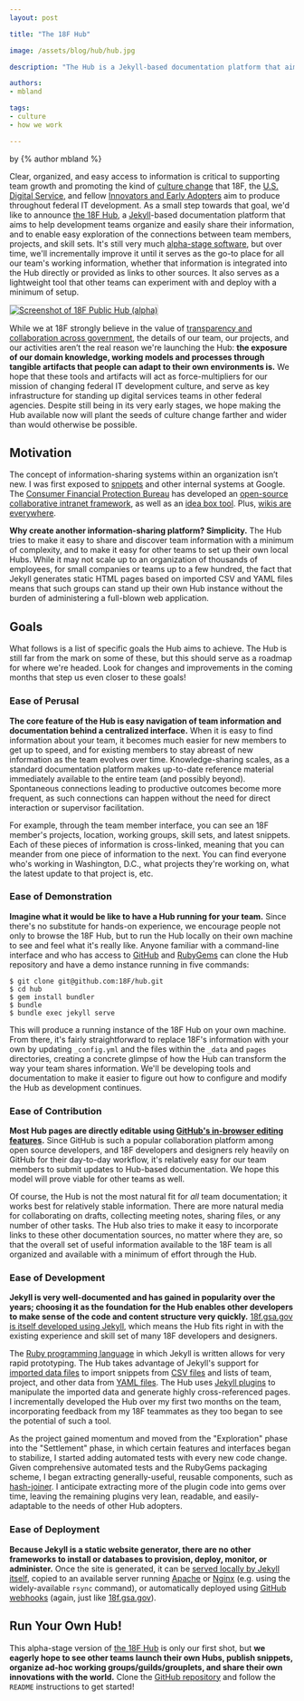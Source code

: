 ```yaml
---
layout: post

title: "The 18F Hub"

image: /assets/blog/hub/hub.jpg

description: "The Hub is a Jekyll-based documentation platform that aims to help development teams organize and easily share their information, and to enable easy exploration of the connections between team members, projects, and skill sets. It also serves as a lightweight tool that other teams can experiment with and deploy with a minimum of setup."

authors:
- mbland

tags:
- culture
- how we work

---
```

<p class="authors">
  by {% author mbland %}
</p>

Clear, organized, and easy access to information is critical to supporting team growth and promoting the kind of [culture change](https://18f.gsa.gov/2014/12/11/large-scale-development-culture-change/) that 18F, the [U.S. Digital Service](https://www.whitehouse.gov/blog/2014/08/11/delivering-customer-focused-government-through-smarter-it), and fellow [Innovators and Early Adopters](https://en.wikipedia.org/wiki/Crossing_the_Chasm) aim to produce throughout federal IT development. As a small step towards that goal, we'd like to announce [the 18F Hub](https://18f.gsa.gov/hub), a [Jekyll](http://jekyllrb.com/)-based documentation platform that aims to help development teams organize and easily share their information, and to enable easy exploration of the connections between team members, projects, and skill sets. It's still very much [alpha-stage software](https://18f.gsa.gov/dashboard/stages/), but over time, we'll incrementally improve it until it serves as the go-to place for all our team's working information, whether that information is integrated into the Hub directly or provided as links to other sources. It also serves as a lightweight tool that other teams can experiment with and deploy with a minimum of setup.

<!-- more -->

<a target="_blank" href="https://18f.gsa.gov/hub"><img src="{{ page.image }}" title="Screenshot of 18F Public Hub (alpha)" style="border: 1px solid #ccc;" /></a>

While we at 18F strongly believe in the value of [transparency and collaboration across government](https://www.whitehouse.gov/the_press_office/Transparency_and_Open_Government), the details of our team, our projects, and our activities aren’t the real reason we're launching the Hub: **the exposure of our domain knowledge, working models and processes through tangible artifacts that people can adapt to their own environments is.** We hope that these tools and artifacts will act as force-multipliers for our mission of changing federal IT development culture, and serve as key infrastructure for standing up digital services teams in other federal agencies. Despite still being in its very early stages, we hope making the Hub available now will plant the seeds of culture change farther and wider than would otherwise be possible.

## Motivation

The concept of information-sharing systems within an organization isn’t new. I was first exposed to [snippets](https://18f.gsa.gov/2014/12/17/snippets/) and other internal systems at Google. The [Consumer Financial Protection Bureau](http://www.consumerfinance.gov/) has developed an [open-source collaborative intranet framework](https://github.com/cfpb?query=collab), as well as an [idea box tool](https://github.com/cfpb/idea-box). Plus, [wikis are everywhere](https://en.wikipedia.org/wiki/Wiki).

**Why create another information-sharing platform? Simplicity.** The Hub tries to make it easy to share and discover team information with a minimum of complexity, and to make it easy for other teams to set up their own local Hubs. While it may not scale up to an organization of thousands of employees, for small companies or teams up to a few hundred, the fact that Jekyll generates static HTML pages based on imported CSV and YAML files means that such groups can stand up their own Hub instance without the burden of administering a full-blown web application.

## Goals

What follows is a list of specific goals the Hub aims to achieve. The Hub is still far from the mark on some of these, but this should serve as a roadmap for where we're headed. Look for changes and improvements in the coming months that step us even closer to these goals!

### Ease of Perusal

**The core feature of the Hub is easy navigation of team information and documentation behind a centralized interface.** When it is easy to find information about your team, it becomes much easier for new members to get up to speed, and for existing members to stay abreast of new information as the team evolves over time. Knowledge-sharing scales, as a standard documentation platform makes up-to-date reference material immediately available to the entire team (and possibly beyond). Spontaneous connections leading to productive outcomes become more frequent, as such connections can happen without the need for direct interaction or supervisor facilitation.

For example, through the team member interface, you can see an 18F member's projects, location, working groups, skill sets, and latest snippets. Each of these pieces of information is cross-linked, meaning that you can meander from one piece of information to the next. You can find everyone who's working in Washington, D.C., what projects they're working on, what the latest update to that project is, etc.

### Ease of Demonstration

**Imagine what it would be like to have a Hub running for your team.** Since there's no substitute for hands-on experience, we encourage people not only to browse the 18F Hub, but to run the Hub locally on their own machine to see and feel what it's really like. Anyone familiar with a command-line interface and who has access to [GitHub](https://github.com/) and [RubyGems](https://rubygems.org/) can clone the Hub repository and have a demo instance running in five commands:

```
$ git clone git@github.com:18F/hub.git
$ cd hub
$ gem install bundler
$ bundle
$ bundle exec jekyll serve
```

This will produce a running instance of the 18F Hub on your own machine. From there, it's fairly straightforward to replace 18F's information with your own by updating `_config.yml` and the files within the `_data` and `pages` directories, creating a concrete glimpse of how the Hub can transform the way your team shares information. We'll be developing tools and documentation to make it easier to figure out how to configure and modify the Hub as development continues.

### Ease of Contribution

**Most Hub pages are directly editable using [GitHub's in-browser editing features](https://help.github.com/articles/github-flow-in-the-browser/).** Since GitHub is such a popular collaboration platform among open source developers, and 18F developers and designers rely heavily on GitHub for their day-to-day workflow, it's relatively easy for our team members to submit updates to Hub-based documentation. We hope this model will prove viable for other teams as well.

Of course, the Hub is not the most natural fit for *all* team documentation; it works best for relatively stable information. There are more natural media for collaborating on drafts, collecting meeting notes, sharing files, or any number of other tasks. The Hub also tries to make it easy to incorporate links to these other documentation sources, no matter where they are, so that the overall set of useful information available to the 18F team is all organized and available with a minimum of effort through the Hub.

### Ease of Development

**Jekyll is very well-documented and has gained in popularity over the years; choosing it as the foundation for the Hub enables other developers to make sense of the code and content structure very quickly.** [18f.gsa.gov is itself developed using Jekyll](https://18f.gsa.gov/2014/11/17/taking-control-of-our-website-with-jekyll-and-webhooks/), which means the Hub fits right in with the existing experience and skill set of many 18F developers and designers.

The [Ruby programming language](https://www.ruby-lang.org/) in which Jekyll is written allows for very rapid prototyping. The Hub takes advantage of Jekyll's support for [imported data files](http://jekyllrb.com/docs/datafiles/) to import snippets from [CSV files](https://en.wikipedia.org/wiki/Comma-separated_values) and lists of team, project, and other data from [YAML files](http://www.yaml.org/). The Hub uses [Jekyll plugins](http://jekyllrb.com/docs/plugins/) to manipulate the imported data and generate highly cross-referenced pages. I incrementally developed the Hub over my first two months on the team, incorporating feedback from my 18F teammates as they too began to see the potential of such a tool.

As the project gained momentum and moved from the "Exploration" phase into the "Settlement" phase, in which certain features and interfaces began to stabilize, I started adding automated tests with every new code change. Given comprehensive automated tests and the RubyGems packaging scheme, I began extracting generally-useful, reusable components, such as [hash-joiner](https://rubygems.org/gems/hash-joiner). I anticipate extracting more of the plugin code into gems over time, leaving the remaining plugins very lean, readable, and easily-adaptable to the needs of other Hub adopters.

### Ease of Deployment

**Because Jekyll is a static website generator, there are no other frameworks to install or databases to provision, deploy, monitor, or administer.** Once the site is generated, it can be [served locally by Jekyll itself](http://jekyllrb.com/docs/quickstart/), copied to an available server running [Apache](https://httpd.apache.org/) or [Nginx](http://nginx.org) (e.g. using the widely-available `rsync` command), or automatically deployed using [GitHub webhooks](https://github.com/blog/1779-webhooks-level-up) (again, just like [18f.gsa.gov](https://18f.gsa.gov/2014/11/17/taking-control-of-our-website-with-jekyll-and-webhooks/)).

## Run Your Own Hub!

This alpha-stage version of [the 18F Hub](https://18f.gsa.gov/hub) is only our first shot, but **we eagerly hope to see other teams launch their own Hubs, publish snippets, organize ad-hoc working groups/guilds/grouplets, and share their own innovations with the world.** Clone the [GitHub repository](https://github.com/18F/hub) and follow the `README` instructions to get started!

